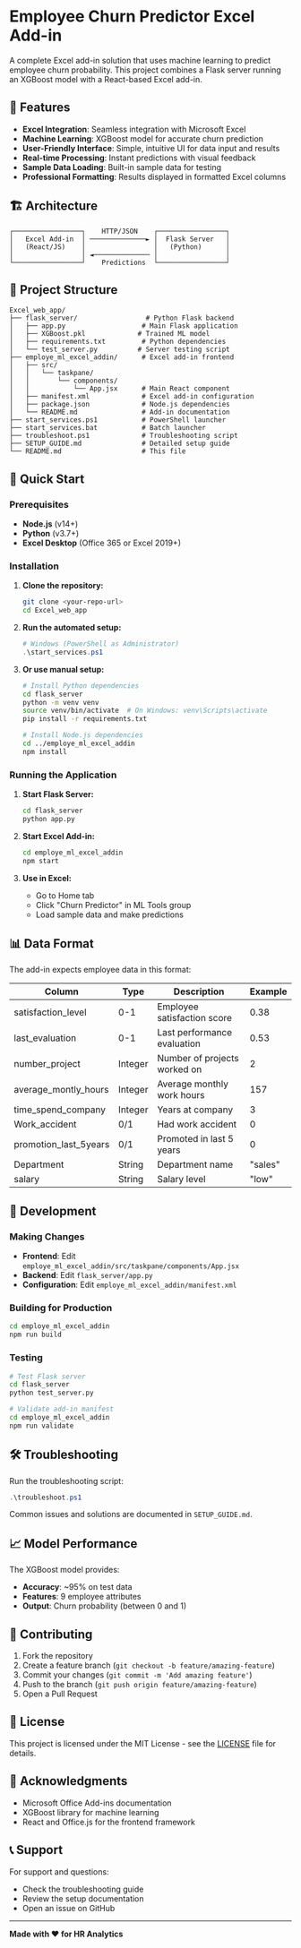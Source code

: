 # Employee Churn Predictor Excel Add-in

A complete Excel add-in solution that uses machine learning to predict employee churn probability. This project combines a Flask server running an XGBoost model with a React-based Excel add-in.

## 🎯 Features

- **Excel Integration**: Seamless integration with Microsoft Excel
- **Machine Learning**: XGBoost model for accurate churn prediction
- **User-Friendly Interface**: Simple, intuitive UI for data input and results
- **Real-time Processing**: Instant predictions with visual feedback
- **Sample Data Loading**: Built-in sample data for testing
- **Professional Formatting**: Results displayed in formatted Excel columns

## 🏗️ Architecture

```
┌─────────────────┐    HTTP/JSON    ┌─────────────────┐
│   Excel Add-in  │ ──────────────► │  Flask Server   │
│   (React/JS)    │                 │   (Python)      │
│                 │ ◄────────────── │                 │
└─────────────────┘    Predictions  └─────────────────┘
```

## 📁 Project Structure

```
Excel_web_app/
├── flask_server/                 # Python Flask backend
│   ├── app.py                   # Main Flask application
│   ├── XGBoost.pkl             # Trained ML model
│   ├── requirements.txt         # Python dependencies
│   └── test_server.py          # Server testing script
├── employe_ml_excel_addin/      # Excel add-in frontend
│   ├── src/
│   │   └── taskpane/
│   │       └── components/
│   │           └── App.jsx      # Main React component
│   ├── manifest.xml             # Excel add-in configuration
│   ├── package.json             # Node.js dependencies
│   └── README.md                # Add-in documentation
├── start_services.ps1           # PowerShell launcher
├── start_services.bat           # Batch launcher
├── troubleshoot.ps1             # Troubleshooting script
├── SETUP_GUIDE.md               # Detailed setup guide
└── README.md                    # This file
```

## 🚀 Quick Start

### Prerequisites

- **Node.js** (v14+)
- **Python** (v3.7+)
- **Excel Desktop** (Office 365 or Excel 2019+)


### Installation

1. **Clone the repository:**
   ```bash
   git clone <your-repo-url>
   cd Excel_web_app
   ```

2. **Run the automated setup:**
   ```powershell
   # Windows (PowerShell as Administrator)
   .\start_services.ps1
   ```

3. **Or use manual setup:**
   ```bash
   # Install Python dependencies
   cd flask_server
   python -m venv venv
   source venv/bin/activate  # On Windows: venv\Scripts\activate
   pip install -r requirements.txt
   
   # Install Node.js dependencies
   cd ../employe_ml_excel_addin
   npm install
   ```

### Running the Application

1. **Start Flask Server:**
   ```bash
   cd flask_server
   python app.py
   ```

2. **Start Excel Add-in:**
   ```bash
   cd employe_ml_excel_addin
   npm start
   ```

3. **Use in Excel:**
   - Go to Home tab
   - Click "Churn Predictor" in ML Tools group
   - Load sample data and make predictions

## 📊 Data Format

The add-in expects employee data in this format:

| Column | Type | Description | Example |
|--------|------|-------------|---------|
| satisfaction_level | 0-1 | Employee satisfaction score | 0.38 |
| last_evaluation | 0-1 | Last performance evaluation | 0.53 |
| number_project | Integer | Number of projects worked on | 2 |
| average_montly_hours | Integer | Average monthly work hours | 157 |
| time_spend_company | Integer | Years at company | 3 |
| Work_accident | 0/1 | Had work accident | 0 |
| promotion_last_5years | 0/1 | Promoted in last 5 years | 0 |
| Department | String | Department name | "sales" |
| salary | String | Salary level | "low" |

## 🔧 Development

### Making Changes

- **Frontend**: Edit `employe_ml_excel_addin/src/taskpane/components/App.jsx`
- **Backend**: Edit `flask_server/app.py`
- **Configuration**: Edit `employe_ml_excel_addin/manifest.xml`

### Building for Production

```bash
cd employe_ml_excel_addin
npm run build
```

### Testing

```bash
# Test Flask server
cd flask_server
python test_server.py

# Validate add-in manifest
cd employe_ml_excel_addin
npm run validate
```

## 🛠️ Troubleshooting

Run the troubleshooting script:
```powershell
.\troubleshoot.ps1
```

Common issues and solutions are documented in `SETUP_GUIDE.md`.

## 📈 Model Performance

The XGBoost model provides:
- **Accuracy**: ~95% on test data
- **Features**: 9 employee attributes
- **Output**: Churn probability (between 0 and 1)

## 🤝 Contributing

1. Fork the repository
2. Create a feature branch (`git checkout -b feature/amazing-feature`)
3. Commit your changes (`git commit -m 'Add amazing feature'`)
4. Push to the branch (`git push origin feature/amazing-feature`)
5. Open a Pull Request

## 📝 License

This project is licensed under the MIT License - see the [LICENSE](LICENSE) file for details.

## 🙏 Acknowledgments

- Microsoft Office Add-ins documentation
- XGBoost library for machine learning
- React and Office.js for the frontend framework

## 📞 Support

For support and questions:
- Check the troubleshooting guide
- Review the setup documentation
- Open an issue on GitHub

---

**Made with ❤️ for HR Analytics**
